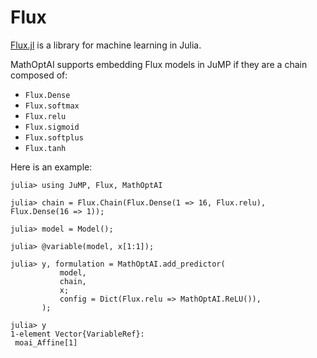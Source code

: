 # Flux

[Flux.jl](https://github.com/FluxML/Flux.jl) is a library for machine learning
in Julia.

MathOptAI supports embedding Flux models in JuMP if they are a chain composed
of:

 * `Flux.Dense`
 * `Flux.softmax`
 * `Flux.relu`
 * `Flux.sigmoid`
 * `Flux.softplus`
 * `Flux.tanh`

Here is an example:

```jldoctest
julia> using JuMP, Flux, MathOptAI

julia> chain = Flux.Chain(Flux.Dense(1 => 16, Flux.relu), Flux.Dense(16 => 1));

julia> model = Model();

julia> @variable(model, x[1:1]);

julia> y, formulation = MathOptAI.add_predictor(
           model,
           chain,
           x;
           config = Dict(Flux.relu => MathOptAI.ReLU()),
       );

julia> y
1-element Vector{VariableRef}:
 moai_Affine[1]
```
